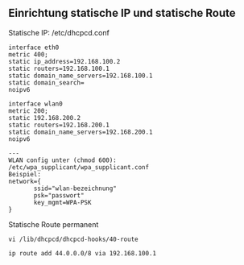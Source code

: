 ## Einrichtung statische IP und statische Route ##

Statische IP: /etc/dhcpcd.conf
```
interface eth0
metric 400;
static ip_address=192.168.100.2
static routers=192.168.100.1
static domain_name_servers=192.168.100.1
static domain_search=
noipv6

interface wlan0
metric 200;
static 192.168.200.2
static routers=192.168.200.1
static domain_name_servers=192.168.200.1
noipv6 

---
WLAN config unter (chmod 600):
/etc/wpa_supplicant/wpa_supplicant.conf
Beispiel:
network={
       ssid="wlan-bezeichnung"
       psk="passwort"
       key_mgmt=WPA-PSK
}

```


Statische Route permanent
```
vi /lib/dhcpcd/dhcpcd-hooks/40-route

ip route add 44.0.0.0/8 via 192.168.100.1
```


